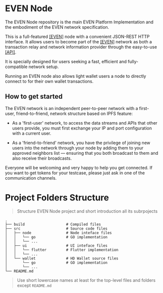 # EVEN Node

The EVEN Node repository is the main EVEN Platform Implementation and the embodiment of the EVEN network specification. 

This is a full-featured [[EVEN]](https://evenfound.org/) node with a convenient JSON-REST HTTP interface.
It allows users to become part of the [[EVEN]](https://evenfound.org/) network as both a transaction relay
and network information provider through the easy-to-use [[API]](https://evenfound.org/reference).

It is specially designed for users seeking a fast, efficient and fully-compatible network setup.

Running an EVEN node also allows light wallet users a node to directly connect to for their own wallet transactions.

<!-- *-* **License:** GPLv3 -->

## How to get started

The EVEN network is an independent peer-to-peer network with a first-user, friend-to-friend, network structure based on IPFS feature:

- As a 'first-user' network, to access the data streams and APIs that other users provide, you must first exchange your IP and port configuration with a current user.

- As a 'friend-to-friend' network, you have the privilege of joining new users into the network through your node
by adding them to your approved neighbors list — ensuring that you both broadcast to them and also receive their broadcasts.
 
Everyone will be welcoming and very happy to help you get connected.
If you want to get tokens for your testcase, please just ask in one of the communication channels.

Project Folders Structure
============================

> Structure EVEN Node project and short introduction all its subrpojects

<!-- ### A typical top-level directory layout -->

    .
    ├── build                   # Compiled files
    ├── src                     # Source code files
    │   ├── node                # Node inteface files 
    │   │   └── go              # GO implementation  
    │   │   └── ...
    │   ├── ui                  # UI inteface files 
    │   │   └── flutter         # Flutter implementation  
    │   │   └── ...
    │   └── wallet              # HD Wallet source files 
    │       └── go              # GO implementation
    │       └── ...
    └── README.md

> Use short lowercase names at least for the top-level files and folders except  `README.md`



